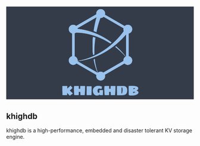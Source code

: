 ![](assets/khighdb-logo.png)

## khighdb

khighdb is a high-performance, embedded and disaster tolerant KV storage engine.